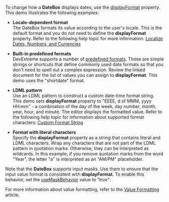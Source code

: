 To change how a **DateBox** displays dates, use the [displayFormat](/Documentation/ApiReference/UI_Widgets/dxDateBox/Configuration/#displayFormat) property. This demo illustrates the following examples:

- **Locale-dependent format**     
The DateBox formats its value according to the user's locale. This is the default format and you do not need to define the **displayFormat** property. Refer to the following help topic for more information: [Localize Dates, Numbers, and Currencies](/Documentation/Guide/Common/Localization/#Localize_Dates_Numbers_and_Currencies)

- **Built-in predefined formats**    
DevExtreme supports a number of [predefined formats](/Documentation/ApiReference/Common/Object_Structures/format/#type). Those are simple strings or shortcuts that define commonly used date formats so that you don't need to spell out a complex expression. Review the linked document for the list of values you can assign to **displayFormat**.  This demo uses the "shortdate" format. 

- **LDML pattern**    
Use an LDML pattern to construct a custom date-time format string. This demo sets **displayFormat** property to "EEEE, d of MMM, yyyy HH:mm" - a combination of the day of the week, day number, month, year, hour, and minute. The editor displays the formatted value. Refer to the following help topic for information about supported format characters: [Custom Format String](/Documentation/Guide/Common/Value_Formatting/#Format_Widget_Values/Custom_Format_String)    

- **Format with literal characters**    
Specify the **displayFormat** property as a string that contains literal and LDML characters. Wrap any characters that are not part of the LDML pattern in quotation marks. Otherwise, they can be interpreted as wildcards. In this example, if you remove quotation marks from the word "Year", the letter "a" is interpreted as an "AM/PM" placeholder.

Note that the **DateBox** supports input masks. Use them to ensure that the input value format is consistent with **displayFormat**. To enable this behavior, set the [useMaskBehavior](/Documentation/ApiReference/UI_Widgets/dxDateBox/Configuration/#useMaskBehavior) value to *"true"*.

For more information about value formatting, refer to the [Value Formatting](/Documentation/Guide/Common/Value_Formatting/) article.
